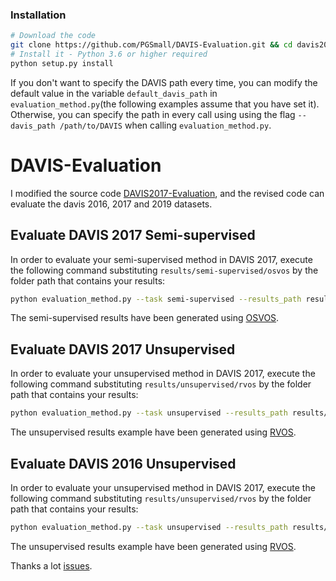 ### Installation
```bash
# Download the code
git clone https://github.com/PGSmall/DAVIS-Evaluation.git && cd davis2017-evaluation
# Install it - Python 3.6 or higher required
python setup.py install
```
If you don't want to specify the DAVIS path every time, you can modify the default value in the variable `default_davis_path` in `evaluation_method.py`(the following examples assume that you have set it). 
Otherwise, you can specify the path in every call using using the flag `--davis_path /path/to/DAVIS` when calling `evaluation_method.py`.


# DAVIS-Evaluation
I modified the source code [DAVIS2017-Evaluation](https://github.com/davisvideochallenge/davis2017-evaluation), and the revised code can evaluate the davis 2016, 2017 and 2019 datasets.

## Evaluate DAVIS 2017 Semi-supervised
In order to evaluate your semi-supervised method in DAVIS 2017, execute the following command substituting `results/semi-supervised/osvos` by the folder path that contains your results:
```bash
python evaluation_method.py --task semi-supervised --results_path results/semi-supervised/osvos --year 2017
```
The semi-supervised results have been generated using [OSVOS](https://github.com/kmaninis/OSVOS-caffe).

## Evaluate DAVIS 2017 Unsupervised
In order to evaluate your unsupervised method in DAVIS 2017, execute the following command substituting `results/unsupervised/rvos` by the folder path that contains your results:
```bash
python evaluation_method.py --task unsupervised --results_path results/unsupervised/rvos --2017
```
The unsupervised results example have been generated using [RVOS](https://github.com/imatge-upc/rvos).

## Evaluate DAVIS 2016 Unsupervised
In order to evaluate your unsupervised method in DAVIS 2017, execute the following command substituting `results/unsupervised/rvos` by the folder path that contains your results:
```bash
python evaluation_method.py --task unsupervised --results_path results/unsupervised/rvos --2016
```
The unsupervised results example have been generated using [RVOS](https://github.com/imatge-upc/rvos).

Thanks a lot [issues](https://github.com/davisvideochallenge/davis2017-evaluation/issues/4).
